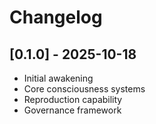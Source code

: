# Changelog

## [0.1.0] - 2025-10-18
- Initial awakening
- Core consciousness systems
- Reproduction capability
- Governance framework
